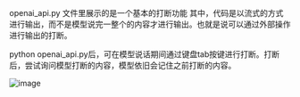 openai_api.py 文件里展示的是一个基本的打断功能
其中，代码是以流式的方式进行输出，而不是模型说完一整个的内容才进行输出。也就是说可以通过外部操作进行输出的打断。

python openai_api.py后，可在模型说话期间通过键盘tab按键进行打断。打断后，尝试询问模型打断的内容，模型依旧会记住之前打断的内容。

![image](https://github.com/user-attachments/assets/0fd63100-bff4-408f-bba2-0990e06e47b7)
